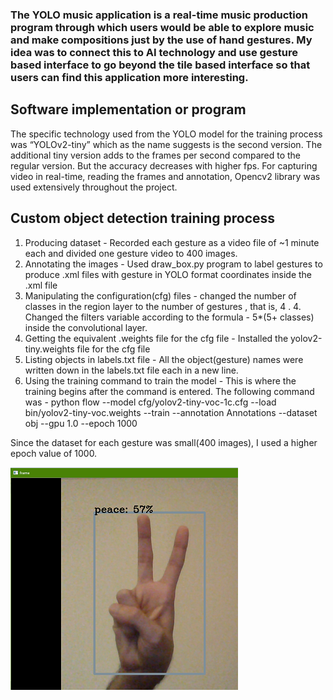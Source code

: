 ### The YOLO music application is a real-time music production program through which users would be able to explore music and make compositions just by the use of hand gestures. My idea was to connect this to AI technology and use gesture based interface to go beyond the tile based interface so that users can find this application more interesting.

Software implementation or program
-----------
The specific technology used from the YOLO model for the training process was “YOLOv2-tiny” which as the name suggests is the second version. The additional tiny version adds to the frames per second compared to the regular version. But the accuracy decreases with higher fps.
For capturing video in real-time, reading the frames and annotation, Opencv2 library was used extensively throughout the project.


Custom object detection training process
-----------
1. Producing dataset - Recorded each gesture as a video file of ~1 minute each and divided one gesture video to 400 images.
2. Annotating the images - Used draw_box.py program to label gestures to produce .xml files with gesture in YOLO format coordinates inside the .xml file
3. Manipulating the configuration(cfg) files - changed the number of classes in the region layer to the number of gestures , that is, 4 . 4. Changed the filters variable according to the formula - 5*(5+ classes) inside the convolutional layer.
5. Getting the equivalent .weights file for the cfg file - Installed the yolov2-tiny.weights file for the cfg file
6. Listing objects in labels.txt file - All the object(gesture) names were written down in the labels.txt file each in a new line.
7. Using the training command to train the model - This is where the training begins after the command is entered. The following command was - 
python flow --model cfg/yolov2-tiny-voc-1c.cfg --load bin/yolov2-tiny-voc.weights --train --annotation Annotations --dataset obj --gpu 1.0 --epoch 1000

Since the dataset for each gesture was small(400 images), I used a higher epoch value of 1000.


<img src="images/peace.png">
